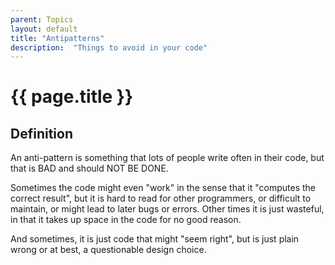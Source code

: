 ```yaml
---
parent: Topics
layout: default
title: "Antipatterns"
description:  "Things to avoid in your code"
---
```


# {{ page.title }}

## Definition

An anti-pattern is something that lots of people write often in their
code, but that is BAD and should NOT BE DONE.

Sometimes the code might even "work" in the sense that it "computes the
correct result", but it is hard to read for other programmers, or
difficult to maintain, or might lead to later bugs or errors. Other
times it is just wasteful, in that it takes up space in the code for no
good reason.

And sometimes, it is just code that might "seem right", but is just
plain wrong&nbsp;or at best, a questionable design choice.


